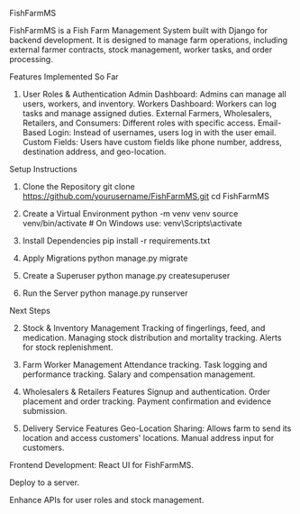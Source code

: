 FishFarmMS

FishFarmMS is a Fish Farm Management System built with Django for backend development. 
It is designed to manage farm operations, including external farmer contracts, stock management, 
worker tasks, and order processing.

Features Implemented So Far

1. User Roles & Authentication
    Admin Dashboard: Admins can manage all users, workers, and inventory.
    Workers Dashboard: Workers can log tasks and manage assigned duties.
    External Farmers, Wholesalers, Retailers, and Consumers: Different roles with specific access.
    Email-Based Login: Instead of usernames, users log in with the user email.
    Custom Fields: Users have custom fields like phone number, address, destination address, and geo-location.


Setup Instructions

1. Clone the Repository
    git clone https://github.com/yourusername/FishFarmMS.git
    cd FishFarmMS

2. Create a Virtual Environment
    python -m venv venv
    source venv/bin/activate  # On Windows use: venv\Scripts\activate

3. Install Dependencies
    pip install -r requirements.txt

4. Apply Migrations
    python manage.py migrate

5. Create a Superuser
    python manage.py createsuperuser

6. Run the Server
    python manage.py runserver



Next Steps

2. Stock & Inventory Management
    Tracking of fingerlings, feed, and medication.
    Managing stock distribution and mortality tracking.
    Alerts for stock replenishment.

3. Farm Worker Management
    Attendance tracking.
    Task logging and performance tracking.
    Salary and compensation management.

4. Wholesalers & Retailers Features
    Signup and authentication.
    Order placement and order tracking.
    Payment confirmation and evidence submission.

5. Delivery Service Features
    Geo-Location Sharing: Allows farm to send its location and access customers' locations.
    Manual address input for customers.

Frontend Development: React UI for FishFarmMS.

Deploy to a server.

Enhance APIs for user roles and stock management.